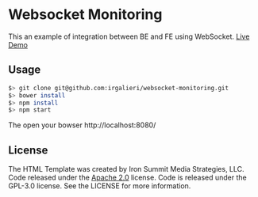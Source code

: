 Websocket Monitoring
====================

This an example of integration between BE and FE using WebSocket. [Live Demo](http://elnachonerd.com:8080)

Usage
-----

```bash
$> git clone git@github.com:irgalieri/websocket-monitoring.git
$> bower install
$> npm install
$> npm start
```

The open your bowser http://localhost:8080/

License
-------

The HTML Template was created by Iron Summit Media Strategies, LLC. Code released under the [Apache 2.0](https://github.com/IronSummitMedia/startbootstrap-sb-admin-2/blob/gh-pages/LICENSE) license. Code is released under the GPL-3.0 license. See the LICENSE for more information.
